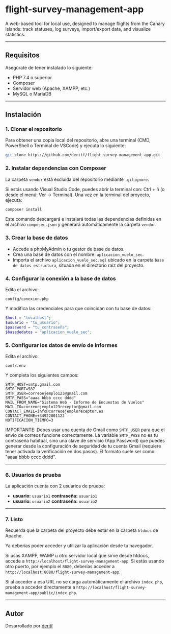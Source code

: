 # flight-survey-management-app

A web-based tool for local use, designed to manage flights from the Canary Islands: track statuses, log surveys, import/export data, and visualize statistics.

---

## Requisitos

Asegúrate de tener instalado lo siguiente:

- PHP 7.4 o superior
- Composer
- Servidor web (Apache, XAMPP, etc.)
- MySQL o MariaDB

---

## Instalación

### 1. Clonar el repositorio

Para obtener una copia local del repositorio, abre una terminal (CMD, PowerShell o Terminal de VSCode) y ejecuta lo siguiente:

```bash
git clone https://github.com/deritf/flight-survey-management-app.git
```

### 2. Instalar dependencias con Composer

La carpeta `vendor` está excluida del repositorio mediante `.gitignore`.

Si estás usando Visual Studio Code, puedes abrir la terminal con: Ctrl + ñ (o desde el menú: Ver -> Terminal). Una vez en la terminal del proyecto, ejecuta:

```bash
composer install
```

Este comando descargará e instalará todas las dependencias definidas en el archivo `composer.json` y generará automáticamente la carpeta `vendor`.

### 3. Crear la base de datos

- Accede a phpMyAdmin o tu gestor de base de datos.
- Crea una base de datos con el nombre: `aplicacion_vuelo_sec`.
- Importa el archivo `aplicacion_vuelo_sec.sql` ubicado en la carpeta `base de datos estructura`, situada en el directorio raíz del proyecto.

### 4. Configurar la conexión a la base de datos

Edita el archivo:

```
config/conexion.php
```

Y modifica las credenciales para que coincidan con tu base de datos:

```php
$host = "localhost";
$usuario = "tu_usuario";
$password = "tu_contraseña";
$basededatos = "aplicacion_vuelo_sec";
```

### 5. Configurar los datos de envío de informes

Edita el archivo:

```
conf/.env
```

Y completa los siguientes campos:

```env
SMTP_HOST=smtp.gmail.com
SMTP_PORT=587
SMTP_USER=correoejemplo123@gmail.com
SMTP_PASS="aaaa bbbb cccc dddd"
MAIL_FROM_NAME="Sistema Web - Informe de Encuestas de Vuelos"
MAIL_TO=correoejemplo123receptor@gmail.com
CONTACT_EMAIL=info@correoejemploreceptor.es
CONTACT_PHONE=+34922001122
NOTIFICACION_TIEMPO=3
```

IMPORTANTE: Debes usar una cuenta de Gmail como `SMTP_USER` para que el envío de correos funcione correctamente. 
La variable `SMTP_PASS` no es tu contraseña habitual, sino una clave de servicio (App Password) que puedes generar desde la configuración de seguridad de tu cuenta Gmail (requiere tener activada la verificación en dos pasos). 
El formato suele ser como: "aaaa bbbb cccc dddd".

---

### 6. Usuarios de prueba

La aplicación cuenta con 2 usuarios de prueba:

- **usuario:** `usuario1` **contraseña:** `usuario1`
- **usuario:** `usuario2` **contraseña:** `usuario2`

---

### 7. Listo

Recuerda que la carpeta del proyecto debe estar en la carpeta `htdocs` de Apache.

Ya deberías poder acceder y utilizar la aplicación desde tu navegador.  

Si usas XAMPP, WAMP u otro servidor local que sirve desde htdocs, accede a `http://localhost/flight-survey-management-app`.
Si estás usando otro puerto, por ejemplo el `8080`, deberías acceder a `http://localhost:8080/flight-survey-management-app`.

Si al acceder a esa URL no se carga automáticamente el archivo `index.php`, prueba a acceder directamente a `http://localhost/flight-survey-management-app/public/index.php`.

---

## Autor

Desarrollado por [deritf](https://github.com/deritf)
